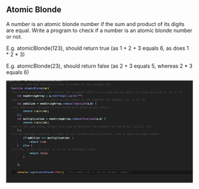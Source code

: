 ## Atomic Blonde

A number is an atomic blonde number if the sum and product of its digits are equal. Write a program to check if a number is an atomic blonde number or not. 

E.g. atomicBlonde(123), should return true (as 1 + 2 + 3 equals 6, as does 1 * 2 * 3)

E.g. atomicBlonde(23), should return false (as 2 + 3 equals 5, whereas  2 * 3 equals 6)

![image](images/challenge2_AtomicBlonde.png)